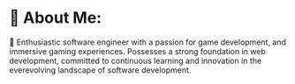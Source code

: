 # 💫 About Me:
🔭 Enthusiastic software
engineer with a passion for
game development, and
immersive gaming
experiences. Possesses a
strong foundation in web
development, committed to
continuous learning and
innovation in the everevolving landscape of
software development.


